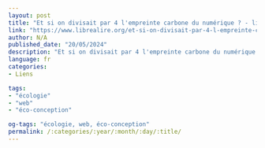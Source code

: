 ```yaml
---
layout: post
title: "Et si on divisait par 4 l'empreinte carbone du numérique ? - libre à lire !"
link: "https://www.librealire.org/et-si-on-divisait-par-4-l-empreinte-carbone-du-numerique"
author: N/A
published_date: "20/05/2024"
description: "Et si on divisait par 4 l'empreinte carbone du numérique ? - Libre à lire !"
language: fr
categories:
- Liens

tags:
- "écologie"
- "web"
- "éco-conception"

og-tags: "écologie, web, éco-conception"
permalink: /:categories/:year/:month/:day/:title/
---
```

